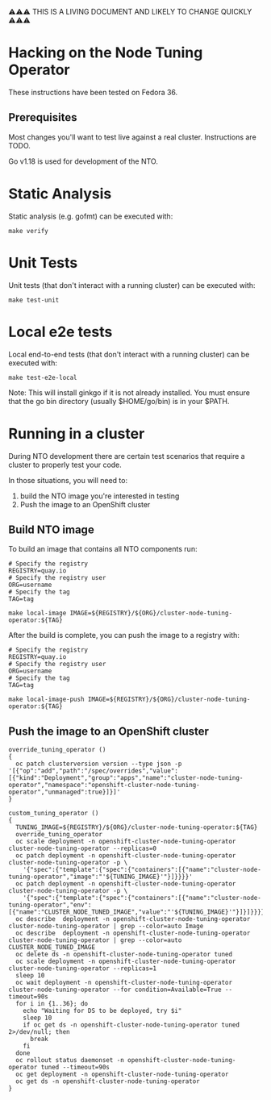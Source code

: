 ⚠⚠⚠ THIS IS A LIVING DOCUMENT AND LIKELY TO CHANGE QUICKLY ⚠⚠⚠

# Hacking on the Node Tuning Operator

These instructions have been tested on Fedora 36.

## Prerequisites

Most changes you'll want to test live against a real cluster. Instructions are TODO.

Go v1.18 is used for development of the NTO.

# Static Analysis

Static analysis (e.g. gofmt) can be executed with:

`make verify`

# Unit Tests

Unit tests (that don't interact with a running cluster) can be executed with:

`make test-unit`

# Local e2e tests

Local end-to-end tests (that don't interact with a running cluster) can be executed with:

`make test-e2e-local`

Note: This will install ginkgo if it is not already installed. You must ensure that the
go bin directory (usually $HOME/go/bin) is in your $PATH.

# Running in a cluster

During NTO development there are certain test scenarios
that require a cluster to properly test your code.

In those situations, you will need to:

1) build the NTO image you're interested in testing
2) Push the image to an OpenShift cluster

## Build NTO image

To build an image that contains all NTO components run:

```
# Specify the registry
REGISTRY=quay.io
# Specify the registry user
ORG=username
# Specify the tag
TAG=tag

make local-image IMAGE=${REGISTRY}/${ORG}/cluster-node-tuning-operator:${TAG}
```

After the build is complete, you can push the image to a registry with:

```
# Specify the registry
REGISTRY=quay.io
# Specify the registry user
ORG=username
# Specify the tag
TAG=tag

make local-image-push IMAGE=${REGISTRY}/${ORG}/cluster-node-tuning-operator:${TAG}
```

## Push the image to an OpenShift cluster

```
override_tuning_operator ()
{
  oc patch clusterversion version --type json -p '[{"op":"add","path":"/spec/overrides","value":[{"kind":"Deployment","group":"apps","name":"cluster-node-tuning-operator","namespace":"openshift-cluster-node-tuning-operator","unmanaged":true}]}]'
}

custom_tuning_operator ()
{
  TUNING_IMAGE=${REGISTRY}/${ORG}/cluster-node-tuning-operator:${TAG}
  override_tuning_operator
  oc scale deployment -n openshift-cluster-node-tuning-operator cluster-node-tuning-operator --replicas=0
  oc patch deployment -n openshift-cluster-node-tuning-operator cluster-node-tuning-operator -p \
    '{"spec":{"template":{"spec":{"containers":[{"name":"cluster-node-tuning-operator","image":"'${TUNING_IMAGE}'"}]}}}}'
  oc patch deployment -n openshift-cluster-node-tuning-operator cluster-node-tuning-operator -p \
    '{"spec":{"template":{"spec":{"containers":[{"name":"cluster-node-tuning-operator","env":[{"name":"CLUSTER_NODE_TUNED_IMAGE","value":"'${TUNING_IMAGE}'"}]}]}}}}'
  oc describe  deployment -n openshift-cluster-node-tuning-operator cluster-node-tuning-operator | grep --color=auto Image
  oc describe  deployment -n openshift-cluster-node-tuning-operator cluster-node-tuning-operator | grep --color=auto CLUSTER_NODE_TUNED_IMAGE
  oc delete ds -n openshift-cluster-node-tuning-operator tuned
  oc scale deployment -n openshift-cluster-node-tuning-operator cluster-node-tuning-operator --replicas=1
  sleep 10
  oc wait deployment -n openshift-cluster-node-tuning-operator cluster-node-tuning-operator --for condition=Available=True --timeout=90s
  for i in {1..36}; do
    echo "Waiting for DS to be deployed, try $i"
    sleep 10
    if oc get ds -n openshift-cluster-node-tuning-operator tuned 2>/dev/null; then
      break
    fi
  done
  oc rollout status daemonset -n openshift-cluster-node-tuning-operator tuned --timeout=90s
  oc get deployment -n openshift-cluster-node-tuning-operator
  oc get ds -n openshift-cluster-node-tuning-operator
}
```
